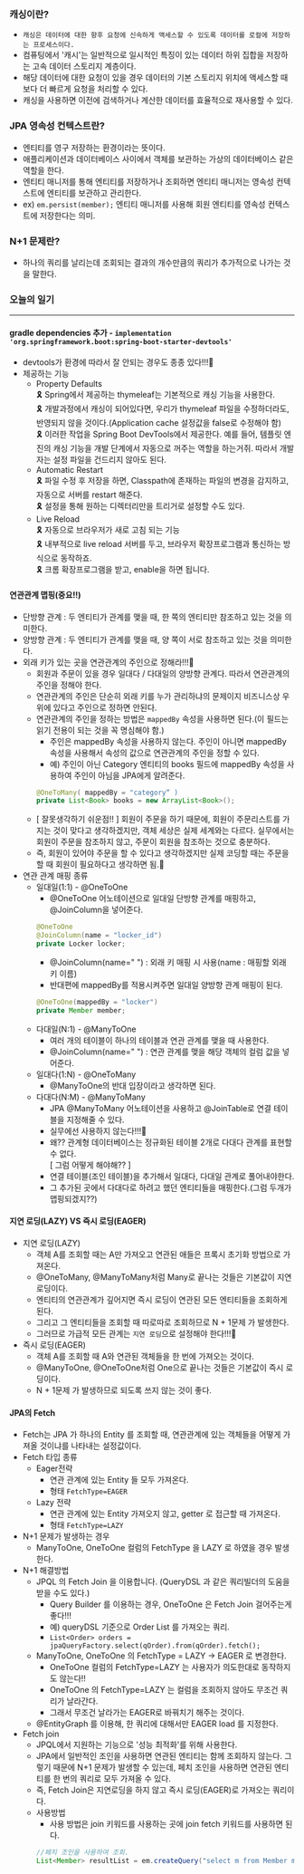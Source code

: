 ### 캐싱이란?
+ `캐싱은 데이터에 대한 향후 요청에 신속하게 액세스할 수 있도록 데이터를 로컬에 저장하는 프로세스이다.`
+ 컴퓨팅에서 '캐시'는 일반적으로 일시적인 특징이 있는 데이터 하위 집합을 저장하는 고속 데이터 스토리지 계층이다.
+ 해당 데이터에 대한 요청이 있을 경우 데이터의 기본 스토리지 위치에 액세스할 때보다 더 빠르게 요청을 처리할 수 있다. 
+ 캐싱을 사용하면 이전에 검색하거나 계산한 데이터를 효율적으로 재사용할 수 있다. 

### JPA 영속성 컨텍스트란?
+ 엔티티를 영구 저장하는 환경이라는 뜻이다. 
+ 애플리케이션과 데이터베이스 사이에서 객체를 보관하는 가상의 데이터베이스 같은 역할을 한다.
+ 엔티티 매니저를 통해 엔티티를 저장하거나 조회하면 엔티티 매니저는 영속성 컨텍스트에 엔티티를 보관하고 관리한다.
+ ex) `em.persist(member);` 엔티티 매니저를 사용해 회원 엔티티를 영속성 컨텍스트에 저장한다는 의미.

### N+1 문제란?
+ 하나의 쿼리를 날리는데 조회되는 결과의 개수만큼의 쿼리가 추가적으로 나가는 것을 말한다.


### 오늘의 일기
---
#### gradle dependencies 추가 - `implementation 'org.springframework.boot:spring-boot-starter-devtools'`
+ devtools가 환경에 따라서 잘 안되는 경우도 종종 있다!!!🎃
+ 제공하는 기능
  + Property Defaults   
    🎗 Spring에서 제공하는 thymeleaf는 기본적으로 캐싱 기능을 사용한다.  
    🎗 개발과정에서 캐싱이 되어있다면, 우리가 thymeleaf 파일을 수정하더라도, 반영되지 않을 것이다.(Application cache 설정값을 false로 수정해야 함)    
    🎗 이러한 작업을 Spring Boot DevTools에서 제공한다. 예를 들어, 템플릿 엔진의 캐싱 기능을 개발 단계에서 자동으로 꺼주는 역할을 하는거쥐. 따라서 개발자는 설정 파일을 건드리지 않아도 된다.  
  + Automatic Restart  
    🎗 파일 수정 후 저장을 하면, Classpath에 존재하는 파일의 변경을 감지하고, 자동으로 서버를 restart 해준다.  
    🎗 설정을 통해 원하는 디렉터리만을 트리거로 설정할 수도 있다.  
  + Live Reload  
    🎗 자동으로 브라우저가 새로 고침 되는 기능  
    🎗 내부적으로 live reload 서버를 두고, 브라우저 확장프로그램과 통신하는 방식으로 동작하죠.  
    🎗 크롬 확장프로그램을 받고, enable을 하면 됩니다.  
    
    
#### 연관관계 맵핑(중요!!)
+ 단방향 관계 : 두 엔티티가 관계를 맺을 때, 한 쪽의 엔티티만 참조하고 있는 것을 의미한다.
+ 양방향 관계 : 두 엔티티가 관계를 맺을 때, 양 쪽이 서로 참조하고 있는 것을 의미한다.
+ 외래 키가 있는 곳을 연관관계의 주인으로 정해라!!!🎃
  + 회원과 주문이 있을 경우 일대다 / 다대일의 양방향 관계다. 따라서 연관관계의 주인을 정해야 한다.
  + 연관관계의 주인은 단순히 외래 키를 누가 관리하냐의 문제이지 비즈니스상 우위에 있다고 주인으로 정하면 안된다.
  + 연관관계의 주인을 정하는 방법은 `mappedBy` 속성을 사용하면 된다.(이 필드는 읽기 전용이 되는 것을 꼭 명심해야 함.)
    + 주인은 mappedBy 속성을 사용하지 않는다. 주인이 아니면 mappedBy 속성을 사용해서 속성의 값으로 연관관계의 주인을 정할 수 있다.
    + 예) 주인이 아닌 Category 엔티티의 books 필드에 mappedBy 속성을 사용하여 주인이 아님을 JPA에게 알려준다.
    ```java
    @OneToMany( mappedBy = "category“ )
    private List<Book> books = new ArrayList<Book>();
    ```
  + [ 잘못생각하기 쉬운점!! ] 회원이 주문을 하기 때문에, 회원이 주문리스트를 가지는 것이 맞다고 생각하겠지만, 객체 세상은 실제 세계와는 다르다. 실무에서는 회원이 주문을 참조하지 않고, 주문이 회원을 참조하는 것으로 충분하다.
  + 즉, 회원이 있어야 주문을 할 수 있다고 생각하겠지만 실제 코딩할 때는 주문을 할 때 회원이 필요하다고 생각하면 됨.🎃
+ 연관 관계 매핑 종류
  + 일대일(1:1) - @OneToOne
    + @OneToOne 어노테이션으로 일대일 단방향 관계를 매핑하고, @JoinColumn을 넣어준다.
    ```java
    @OneToOne
    @JoinColumn(name = "locker_id")
    private Locker locker;
    ```
    + @JoinColumn(name=" ") : 외래 키 매핑 시 사용(name : 매핑할 외래 키 이름)
    + 반대편에 mappedBy를 적용시켜주면 일대일 양방향 관계 매핑이 된다.
    ```java
    @OneToOne(mappedBy = "locker")
    private Member member;
    ```
  + 다대일(N:1) - @ManyToOne
    + 여러 개의 테이블이 하나의 테이블과 연관 관계를 맺을 때 사용한다.
    + @JoinColumn(name=" ") : 연관 관계를 맺을 해당 객체의 컬럼 값을 넣어준다.
  + 일대다(1:N) - @OneToMany
    + @ManyToOne의 반대 입장이라고 생각하면 된다.
  + 다대다(N:M) - @ManyToMany
    + JPA @ManyToMany 어노테이션을 사용하고 @JoinTable로 연결 테이블을 지정해줄 수 있다.
    + 실무에선 사용하지 않는다!!!🎃
    + 왜?? 관계형 데이터베이스는 정규화된 테이블 2개로 다대다 관계를 표현할 수 없다.  
    [ 그럼 어떻게 해야해?? ]    
    + 연결 테이블(조인 테이블)을 추가해서 일대다, 다대일 관계로 풀어내야한다. 
    + 그 추가된 곳에서 다대다로 하려고 했던 엔티티들을 매핑한다.(그럼 두개가 맵핑되겠지??)
    
    
#### 지연 로딩(LAZY) VS 즉시 로딩(EAGER)
+ 지연 로딩(LAZY)
  + 객체 A를 조회할 때는 A만 가져오고 연관된 애들은 프록시 초기화 방법으로 가져온다.
  + @OneToMany, @ManyToMany처럼 Many로 끝나는 것들은 기본값이 지연 로딩이다.
  + 엔티티의 연관관계가 깊어지면 즉시 로딩이 연관된 모든 엔티티들을 조회하게 된다. 
  + 그리고 그 엔티티들을 조회할 때 따로따로 조회하므로 N + 1문제 가 발생한다.
  + 그러므로 가급적 모든 관계는 `지연 로딩`으로 설정해야 한다!!!🎃
+ 즉시 로딩(EAGER)
  + 객체 A를 조회할 때 A와 연관된 객체들을 한 번에 가져오는 것이다.
  + @ManyToOne, @OneToOne처럼 One으로 끝나는 것들은 기본값이 즉시 로딩이다.
  +  N + 1문제 가 발생하므로 되도록 쓰지 않는 것이 좋다.


#### JPA의 Fetch
+ Fetch는 JPA 가 하나의 Entity 를 조회할 때, 연관관계에 있는 객체들을 어떻게 가져올 것이냐를 나타내는 설정값이다.
+ Fetch 타입 종류
  + Eager전략 
    + 연관 관계에 있는 Entity 들 모두 가져온다.
    + 형태 `FetchType=EAGER `
  + Lazy 전략
    + 연관 관계에 있는 Entity 가져오지 않고, getter 로 접근할 때 가져온다.
    + 형태 `FetchType=LAZY`
+ N+1 문제가 발생하는 경우
  + ManyToOne, OneToOne 컬럼의 FetchType 을 LAZY 로 하였을 경우 발생한다.
+ N+1 해결방법
  + JPQL 의 Fetch Join 을 이용합니다. (QueryDSL 과 같은 쿼리빌더의 도움을 받을 수도 있다.)
    + Query Builder 를 이용하는 경우, OneToOne 은 Fetch Join 걸어주는게 좋다!!!
    + 예) queryDSL 기준으로  Order List 를 가져오는 쿼리.
    + `List<Order> orders = jpaQueryFactory.select(qOrder).from(qOrder).fetch();` 
  + ManyToOne, OneToOne 의 FetchType = LAZY → EAGER 로 변경한다.
    + OneToOne 컬럼의 FetchType=LAZY 는 사용자가 의도한대로 동작하지도 않는다!!
    + OneToOne 의 FetchType=LAZY 는 컬럼을 조회하지 않아도 무조건 쿼리가 날라간다.
    + 그래서 무조건 날라가는 EAGER로 바꿔치기 해주는 것이다.
  + @EntityGraph 를 이용해, 한 쿼리에 대해서만 EAGER load 를 지정한다.
+ Fetch join
  + JPQL에서 지원하는 기능으로 '성능 최적화'를 위해 사용한다. 
  + JPA에서 일반적인 조인을 사용하면 연관된 엔티티는 함께 조회하지 않는다. 그렇기 때문에 N+1 문제가 발생할 수 있는데, 페치 조인을 사용하면 연관된 엔티티를 한 번의 쿼리로 모두 가져올 수 있다.
  + 즉, Fetch Join은 지연로딩을 하지 않고 즉시 로딩(EAGER)로 가져오는 쿼리이다.
  + 사용방법
    + 사용 방법은 join 키워드를 사용하는 곳에 join fetch 키워드를 사용하면 된다. 
    ```java
    //페치 조인을 사용하여 조회. 
    List<Member> resultList = em.createQuery("select m from Member m join fetch m.team", Member.class).getResultList();
    ```
    

    
    
